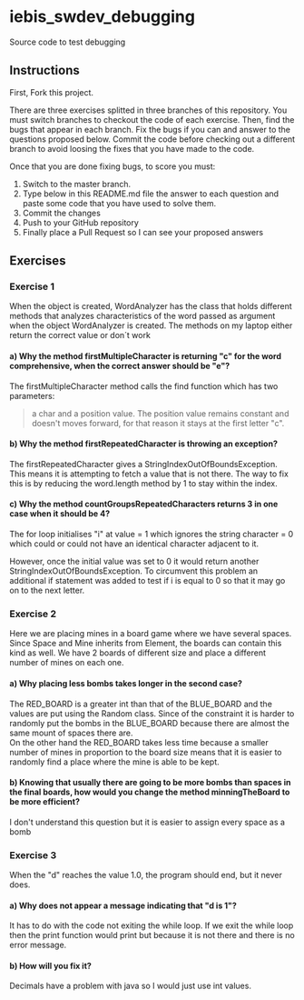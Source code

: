 # iebis_swdev_debugging
Source code to test debugging

## Instructions
First, Fork this project.

There are three exercises splitted in three branches of this repository. You must switch branches to checkout the code of each exercise.
Then, find the bugs that appear in each branch.
Fix the bugs if you can and answer to the questions proposed below.
Commit the code before checking out a different branch to avoid loosing the fixes that you have made to the code.

Once that you are done fixing bugs, to score you must:
1. Switch to the master branch.
2. Type below in this README.md file the answer to each question and paste some code that you have used to solve them.
3. Commit the changes
4. Push to your GitHub repository
5. Finally place a Pull Request so I can see your proposed answers


## Exercises
### Exercise 1
When the object is created, WordAnalyzer has the class that holds different methods that analyzes characteristics of the word passed as argument when the object WordAnalyzer is created.
The methods on my laptop either return the correct value or don´t work

#### a) Why the method firstMultipleCharacter is returning "c" for the word comprehensive, when the correct answer should be "e"?

The firstMultipleCharacter method calls the find function which has two parameters: 
> a char and a position value. 
> The position value remains constant and doesn't moves forward, for that reason it stays at the first letter "c".  
    
#### b) Why the method firstRepeatedCharacter is throwing an exception?
The firstRepeatedCharacter gives a StringIndexOutOfBoundsException. This means it is attempting to fetch a value that is not there. The way to fix this is by reducing the word.length method by 1 to stay within the index.
 
#### c) Why the method countGroupsRepeatedCharacters returns 3 in one case when it should be 4?
The for loop initialises "i" at value = 1 which ignores the string character = 0 which could or could not have an identical character adjacent to it. 

However, once the initial value was set to 0 it would return another StringIndexOutOfBoundsException. To circumvent this problem an additional if statement was added to test if i is equal to 0 so that it may go on to the next letter.  

### Exercise 2
Here we are placing mines in a board game where we have several spaces. Since Space and Mine inherits from Element, the boards can contain this kind as well. We have 2 boards of different size and place a different number of mines on each one.

#### a) Why placing less bombs takes longer in the second case?
The RED_BOARD is a greater int than that of the BLUE_BOARD and the values are put using the Random class. Since of the constraint it is harder to randomly put the bombs in the BLUE_BOARD because there are almost the same mount of spaces there are.  
On the other hand the RED_BOARD takes less time because a smaller number of mines in proportion to the board size means that it is easier to randomly find a place where the mine is able to be kept. 

#### b) Knowing that usually there are going to be more bombs than spaces in the final boards, how would you change the method minningTheBoard to be more efficient?
I don't understand this question but it is easier to assign every space as a bomb

### Exercise 3
When the "d" reaches the value 1.0, the program should end, but it never does.

#### a) Why does not appear a message indicating that "d is 1"?
It has to do with the code not exiting the while loop. If we exit the while loop then the print function would print but because it is not there and there is no error message.

#### b) How will you fix it?
Decimals have a problem with java so I would just use int values.